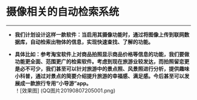 # 摄像相关的自动检索系统
---
*
    **我们计划设计这样一款软件：当启用其摄像功能时，通过将图像上传到联网数据库，自动检索出物体的信息，实现快速查找、了解的功能。**

*   **具体比如：参考淘宝软件上对商品拍照显示商品价格等信息的功能，我们要做功能更全面、范围更广的检索软件。考虑到现在旅游业较发达，而拍照留恋更是必不可少，我们甚至可以针对旅游中的景点照、风景照进行分析，提供趣味小科普，通过对景点的简要介绍提升旅游的幸福感、满足感。今后甚至可以发展成一款旅行专用“小导游”app。**<br>
！[效果图] (QQ图片20190807205001.png)
